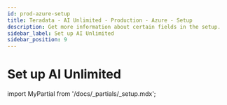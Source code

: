 ```yaml
---
id: prod-azure-setup
title: Teradata - AI Unlimited - Production - Azure - Setup 
description: Get more information about certain fields in the setup.
sidebar_label: Set up AI Unlimited	
sidebar_position: 9
---
```


# Set up AI Unlimited

import MyPartial from '/docs/_partials/_setup.mdx';

<MyPartial />
